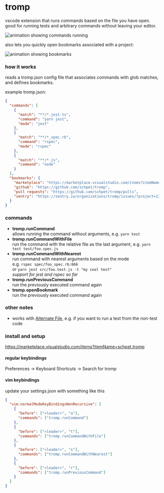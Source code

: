 # tromp

vscode extension that runs commands based on the file you have open. good for
running tests and arbitrary commands without leaving your editor.

![animation showing commands running](./images/commands-animation.gif)

also lets you quickly open bookmarks associated with a project:

![animation showing bookmarks](./images/bookmarks-animation.gif)

### how it works

reads a tromp.json config file that associates commands with glob matches, and
defines bookmarks.

example tromp.json:

```json
{
  "commands": [
    {
      "match": "**/*.jest.ts",
      "command": "yarn jest",
      "mode": "jest"
    },
    {
      "match": "**/*_spec.rb",
      "command": "rspec",
      "mode": "rspec"
    },
    {
      "match": "**/*.js",
      "command": "node"
    }
  ],
  "bookmarks": {
    "marketplace": "https://marketplace.visualstudio.com/items?itemName=schpet.tromp",
    "github": "https://github.com/schpet/tromp",
    "pull requests": "https://github.com/schpet/tromp/pulls",
    "sentry": "https://sentry.io/organizations/tromp/issues/?project=123456"
  }
}
```

### commands

- **tromp.runCommand**  
  allows running the command without arguments, e.g. `yarn test`
- **tromp.runCommandWithFile**  
  run the command with the relative file as the last argument, e.g.
  `yarn test test/foo.spec.js`
- **tromp.runCommandWithNearest**  
  run command with nearest arguments based on the mode  
  e.g. `rspec spec/foo_spec.rb:666`  
  or `yarn jest src/foo.test.js -t "my cool test"`  
  _support for jest and rspec so far_
- **tromp.runPreviousCommand**  
  run the previously executed command again
- **tromp.openBookmark**  
  run the previously executed command again

### other notes

- works with
  [Alternate File](https://marketplace.visualstudio.com/items?itemName=will-wow.vscode-alternate-file),
  e.g. if you want to run a test from the non-test code

### install and setup

https://marketplace.visualstudio.com/items?itemName=schpet.tromp

#### regular keybindings

Preferences → Keyboard Shortcuts → Search for tromp

#### vim keybindings

update your settings.json with something like this

```json
{
  "vim.normalModeKeyBindingsNonRecursive": [
    {
      "before": ["<leader>", "a"],
      "commands": ["tromp.runCommand"]
    },
    {
      "before": ["<leader>", "t"],
      "commands": ["tromp.runCommandWithFile"]
    },
    {
      "before": ["<leader>", "s"],
      "commands": ["tromp.runCommandWithNearest"]
    },
    {
      "before": ["<leader>", "r"],
      "commands": ["tromp.runPreviousCommand"]
    }
  ]
}
```
